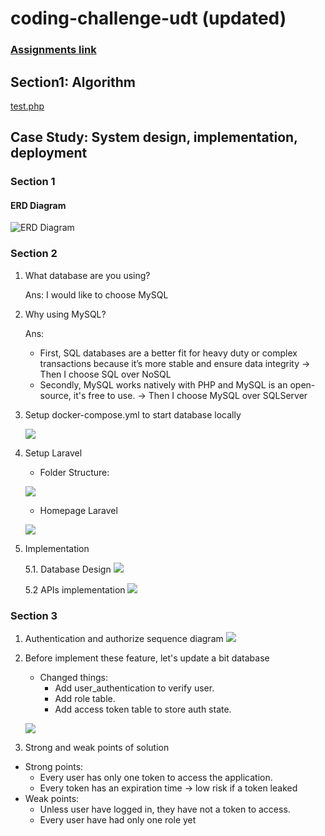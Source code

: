 # coding-challenge-udt (updated)

### [Assignments link](https://gitlab.com/udt-public-group/php-laravel-test-sheet/-/blob/main/UDT_Backend_PHP_Laravel_Testsheet.pdf)

## Section1: Algorithm
[test.php](algorithm/test.php) 

## Case Study: System design, implementation, deployment

### Section 1

#### ERD Diagram
![ERD Diagram](system/system-design/eCommercial_ERD.png)

### Section 2

1. What database are you using?

   Ans: I would like to choose MySQL

2. Why using MySQL?

   Ans: 
   - First, SQL databases are a better fit for heavy duty or complex transactions because it’s more stable and ensure data integrity -> Then I choose SQL over NoSQL
   - Secondly, MySQL works natively with PHP and MySQL is an open-source, it's free to use. -> Then I choose MySQL over SQLServer
    
3. Setup docker-compose.yml to start database locally

   ![](system/system-design/images/database_locally.png)

4. Setup Laravel
   - Folder Structure:

   ![](system/system-design/images/folder_structure.png) 
   - Homepage Laravel
   
   ![](system/system-design/images/laravel_homepage.png)

5. Implementation

   5.1. Database Design
   ![](system/system-design/images/database.png)

   5.2 APIs implementation
   ![](system/system-design/images/APIs.png)

### Section 3

1. Authentication and authorize sequence diagram
   ![](system/system-design/images/authentication_sequence_diagram.png)
2. Before implement these feature, let's update a bit database
   
   - Changed things:
     - Add user_authentication to verify user.
     - Add role table.
     - Add access token table to store auth state.

   ![](system/system-design/images/database-2.png)
3. Strong and weak points of solution
- Strong points:
  - Every user has only one token to access the application.
  - Every token has an expiration time -> low risk if a token leaked 
- Weak points:
  - Unless user have logged in, they have not a token to access.
  - Every user have had only one role yet
